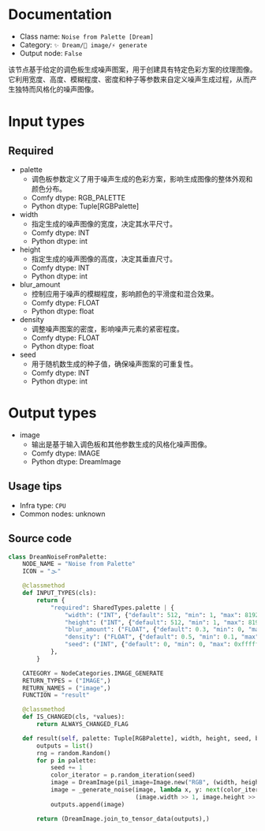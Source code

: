 
# Documentation
- Class name: `Noise from Palette [Dream]`
- Category: `✨ Dream/🌄 image/⚡ generate`
- Output node: `False`

该节点基于给定的调色板生成噪声图案，用于创建具有特定色彩方案的纹理图像。它利用宽度、高度、模糊程度、密度和种子等参数来自定义噪声生成过程，从而产生独特而风格化的噪声图像。

# Input types
## Required
- palette
    - 调色板参数定义了用于噪声生成的色彩方案，影响生成图像的整体外观和颜色分布。
    - Comfy dtype: RGB_PALETTE
    - Python dtype: Tuple[RGBPalette]
- width
    - 指定生成的噪声图像的宽度，决定其水平尺寸。
    - Comfy dtype: INT
    - Python dtype: int
- height
    - 指定生成的噪声图像的高度，决定其垂直尺寸。
    - Comfy dtype: INT
    - Python dtype: int
- blur_amount
    - 控制应用于噪声的模糊程度，影响颜色的平滑度和混合效果。
    - Comfy dtype: FLOAT
    - Python dtype: float
- density
    - 调整噪声图案的密度，影响噪声元素的紧密程度。
    - Comfy dtype: FLOAT
    - Python dtype: float
- seed
    - 用于随机数生成的种子值，确保噪声图案的可重复性。
    - Comfy dtype: INT
    - Python dtype: int

# Output types
- image
    - 输出是基于输入调色板和其他参数生成的风格化噪声图像。
    - Comfy dtype: IMAGE
    - Python dtype: DreamImage


## Usage tips
- Infra type: `CPU`
- Common nodes: unknown


## Source code
```python
class DreamNoiseFromPalette:
    NODE_NAME = "Noise from Palette"
    ICON = "🌫"

    @classmethod
    def INPUT_TYPES(cls):
        return {
            "required": SharedTypes.palette | {
                "width": ("INT", {"default": 512, "min": 1, "max": 8192}),
                "height": ("INT", {"default": 512, "min": 1, "max": 8192}),
                "blur_amount": ("FLOAT", {"default": 0.3, "min": 0, "max": 1.0, "step": 0.05}),
                "density": ("FLOAT", {"default": 0.5, "min": 0.1, "max": 1.0, "step": 0.025}),
                "seed": ("INT", {"default": 0, "min": 0, "max": 0xffffffffffffffff})
            },
        }

    CATEGORY = NodeCategories.IMAGE_GENERATE
    RETURN_TYPES = ("IMAGE",)
    RETURN_NAMES = ("image",)
    FUNCTION = "result"

    @classmethod
    def IS_CHANGED(cls, *values):
        return ALWAYS_CHANGED_FLAG

    def result(self, palette: Tuple[RGBPalette], width, height, seed, blur_amount, density):
        outputs = list()
        rng = random.Random()
        for p in palette:
            seed += 1
            color_iterator = p.random_iteration(seed)
            image = DreamImage(pil_image=Image.new("RGB", (width, height), color=next(color_iterator)))
            image = _generate_noise(image, lambda x, y: next(color_iterator), rng,
                                    (image.width >> 1, image.height >> 1), blur_amount, density)
            outputs.append(image)

        return (DreamImage.join_to_tensor_data(outputs),)

```
